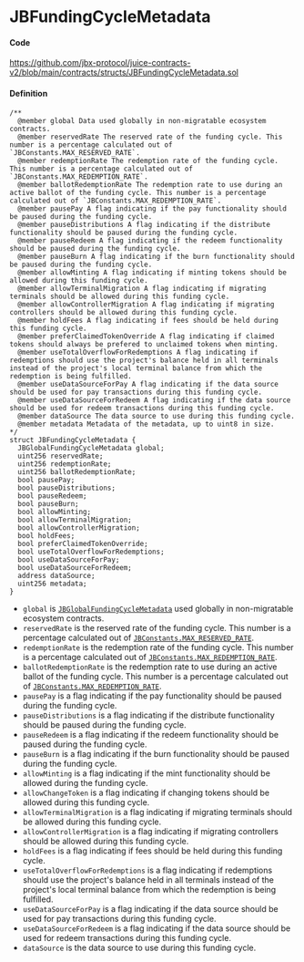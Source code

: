 # JBFundingCycleMetadata

#### Code

https://github.com/jbx-protocol/juice-contracts-v2/blob/main/contracts/structs/JBFundingCycleMetadata.sol

#### Definition

```
/** 
  @member global Data used globally in non-migratable ecosystem contracts.
  @member reservedRate The reserved rate of the funding cycle. This number is a percentage calculated out of `JBConstants.MAX_RESERVED_RATE`.
  @member redemptionRate The redemption rate of the funding cycle. This number is a percentage calculated out of `JBConstants.MAX_REDEMPTION_RATE`.
  @member ballotRedemptionRate The redemption rate to use during an active ballot of the funding cycle. This number is a percentage calculated out of `JBConstants.MAX_REDEMPTION_RATE`.
  @member pausePay A flag indicating if the pay functionality should be paused during the funding cycle.
  @member pauseDistributions A flag indicating if the distribute functionality should be paused during the funding cycle.
  @member pauseRedeem A flag indicating if the redeem functionality should be paused during the funding cycle.
  @member pauseBurn A flag indicating if the burn functionality should be paused during the funding cycle.
  @member allowMinting A flag indicating if minting tokens should be allowed during this funding cycle.
  @member allowTerminalMigration A flag indicating if migrating terminals should be allowed during this funding cycle.
  @member allowControllerMigration A flag indicating if migrating controllers should be allowed during this funding cycle.
  @member holdFees A flag indicating if fees should be held during this funding cycle.
  @member preferClaimedTokenOverride A flag indicating if claimed tokens should always be prefered to unclaimed tokens when minting.
  @member useTotalOverflowForRedemptions A flag indicating if redemptions should use the project's balance held in all terminals instead of the project's local terminal balance from which the redemption is being fulfilled.
  @member useDataSourceForPay A flag indicating if the data source should be used for pay transactions during this funding cycle.
  @member useDataSourceForRedeem A flag indicating if the data source should be used for redeem transactions during this funding cycle.
  @member dataSource The data source to use during this funding cycle.
  @member metadata Metadata of the metadata, up to uint8 in size.
*/
struct JBFundingCycleMetadata {
  JBGlobalFundingCycleMetadata global;
  uint256 reservedRate;
  uint256 redemptionRate;
  uint256 ballotRedemptionRate;
  bool pausePay;
  bool pauseDistributions;
  bool pauseRedeem;
  bool pauseBurn;
  bool allowMinting;
  bool allowTerminalMigration;
  bool allowControllerMigration;
  bool holdFees;
  bool preferClaimedTokenOverride;
  bool useTotalOverflowForRedemptions;
  bool useDataSourceForPay;
  bool useDataSourceForRedeem;
  address dataSource;
  uint256 metadata;
}
```

* `global` is [`JBGlobalFundingCycleMetadata`](/dev/api/v2/data-structures/jbglobalfundingcyclemetadata.md) used globally in non-migratable ecosystem contracts.
* `reservedRate` is the reserved rate of the funding cycle. This number is a percentage calculated out of [`JBConstants.MAX_RESERVED_RATE`](/dev/api/v2/libraries/jbconstants.md).
* `redemptionRate` is the redemption rate of the funding cycle. This number is a percentage calculated out of [`JBConstants.MAX_REDEMPTION_RATE`](/dev/api/v2/libraries/jbconstants.md).
* `ballotRedemptionRate` is the redemption rate to use during an active ballot of the funding cycle. This number is a percentage calculated out of [`JBConstants.MAX_REDEMPTION_RATE`](/dev/api/v2/libraries/jbconstants.md).
* `pausePay` is a flag indicating if the pay functionality should be paused during the funding cycle.
* `pauseDistributions` is a flag indicating if the distribute functionality should be paused during the funding cycle.
* `pauseRedeem` is a flag indicating if the redeem functionality should be paused during the funding cycle.
* `pauseBurn` is a flag indicating if the burn functionality should be paused during the funding cycle.
* `allowMinting` is a flag indicating if the mint functionality should be allowed during the funding cycle.
* `allowChangeToken` is a flag indicating if changing tokens should be allowed during this funding cycle.
* `allowTerminalMigration` is a flag indicating if migrating terminals should be allowed during this funding cycle.
* `allowControllerMigration` is a flag indicating if migrating controllers should be allowed during this funding cycle.
* `holdFees` is a flag indicating if fees should be held during this funding cycle.
* `useTotalOverflowForRedemptions` is a flag indicating if redemptions should use the project's balance held in all terminals instead of the project's local terminal balance from which the redemption is being fulfilled.
* `useDataSourceForPay` is a flag indicating if the data source should be used for pay transactions during this funding cycle.
* `useDataSourceForRedeem` is a flag indicating if the data source should be used for redeem transactions during this funding cycle.
* `dataSource` is the data source to use during this funding cycle.